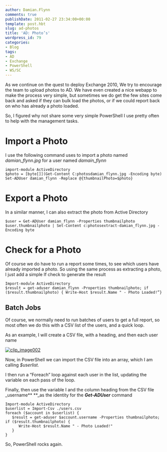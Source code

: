 ```yaml
---
author: Damian.Flynn
comments: true
publishDate: 2011-02-27 23:34:00+00:00
template: post.hbt
slug: ad-photos
title: 'AD: Photo’s'
wordpress_id: 79
categories:
- Blog
tags:
- AD
- Exchange
- PowerShell
- WS/SC
---
```


As we continue on the quest to deploy Exchange 2010, We try to encourage the team to upload photos to AD. We have even created a nice webapp to make the process very simple, but sometimes we do get the few sites come back and asked if they can bulk load the photos, or if we could report back on who has already a photo loaded.

So, I figured why not share some very simple PowerShell I use pretty often to help with the management tasks.

# Import a Photo

I use the following command uses to import a photo named _damian_flynn.jpg_ for a user named _damain_flynn_
    
    import-module ActiveDirectory
    $photo = [byte[]](Get-Content C:photosdamian_flynn.jpg -Encoding byte)
    Set-ADUser damian_flynn -Replace @{thumbnailPhoto=$photo}




# Export a Photo




In a similar manner, I can also extract the photo from Active Directory
    
    $user = Get-ADUser damian_flynn -Properties thumbnailphoto
    $user.thumbnailphoto | Set-Content c:photosextract-damian_flynn.jpg -Encoding byte




# Check for a Photo




Of course we do have to run a report some times, to see which users have already imported a photo. So using the same process as extracting a photo, I just add a simple If check to generate the result
    
    Import-module ActiveDirectory
    $result = get-aduser damian_flynn -Properties thumbnailphoto; if ($result.thumbnailphoto) { Write-Host $result.Name " - Photo Loaded!”}




## Batch Jobs




Of course, we normally need to run batches of users to get a full report, so most often we do this with a CSV list of the users, and a quick loop.




As an example, I will create a CSV file, with a heading, and then each user name




[![clip_image002](http://blogstorage.damianflynn.com/wp-content/uploads/2011/02/clip_image002_thumb.jpg)](http://blogstorage.damianflynn.com/wp-content/uploads/2011/02/clip_image002.jpg)




Now, in PowerShell we can import the CSV file into an array, which I am calling _$userlist._




I then run a “Foreach” loop against each user in the list, updating the variable on each pass of the loop.




Finally, then use the variable I and the column heading from the CSV file _username** **_as the identity for the **_Get-ADUser_** command
    
    Import-module ActiveDirectory
    $userlist = Import-Csv ./users.csv
    foreach ($account in $userlist) {
       $result = get-aduser $account.username -Properties thumbnailphoto;  if ($result.thumbnailphoto) {
          Write-Host $result.Name " - Photo Loaded!"
       }
    }




  
So, PowerShell rocks again.
